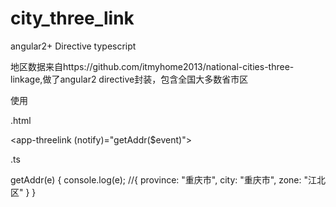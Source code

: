 # city_three_link
angular2+ Directive typescript

地区数据来自https://github.com/itmyhome2013/national-cities-three-linkage,做了angular2 directive封装，包含全国大多数省市区

使用

  .html
  
  <app-threelink (notify)="getAddr($event)"></app-threelink>
  
  .ts
  
  getAddr(e) {
    console.log(e); //{ province: "重庆市", city: "重庆市", zone: "江北区" }
  }
  
